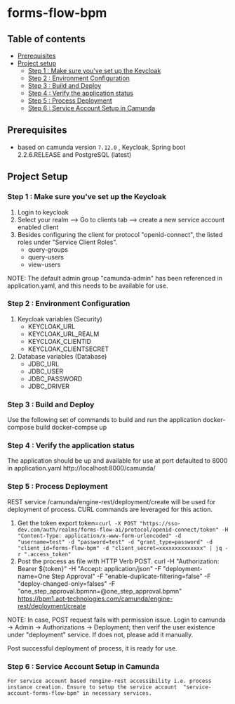 # **forms-flow-bpm**

## Table of contents
* [Prerequisites](#prerequisites)
* [Project setup](#project-setup)
    * [Step 1 : Make sure you've set up the Keycloak](#keycloak-configuration)
    * [Step 2 : Environment Configuration](#environment-configuration)
    * [Step 3 : Build and Deploy](#build-and-deploy)
    * [Step 4 : Verify the application status](#verify-the-application-status)
    * [Step 5 : Process Deployment](#process-deployment)
    * [Step 6 : Service Account Setup in Camunda](#service-account-setup-in-camunda)
    
## Prerequisites

- based on camunda version `7.12.0` , Keycloak, Spring boot 2.2.6.RELEASE and PostgreSQL (latest)

## Project Setup

### Step 1 : Make sure you've set up the Keycloak 

1. Login to keycloak
2. Select your realm --> Go to clients tab --> create a new service account enabled client 
3. Besides configuring the client for protocol "openid-connect", the listed roles under "Service Client Roles".
    * query-groups
    * query-users
    * view-users
    
 NOTE: The default admin group "camunda-admin" has been referenced in application.yaml, and this needs to be available for use.
 
### Step 2 : Environment Configuration

1. Keycloak variables (Security)
    * KEYCLOAK_URL
    * KEYCLOAK_URL_REALM
    * KEYCLOAK_CLIENTID
    * KEYCLOAK_CLIENTSECRET
2. Database variables (Database)
    * JDBC_URL
    * JDBC_USER
    * JDBC_PASSWORD
    * JDBC_DRIVER

### Step 3 : Build and Deploy

   Use the following set of commands to build and run the application
      docker-compose build
      docker-compse up
      
### Step 4 : Verify the application status

   The application should be up and available for use at port defaulted to 8000 in application.yaml http://localhost:8000/camunda/
   
### Step 5 : Process Deployment

   REST service /camunda/engine-rest/deployment/create will be used for deployment of process.
   CURL commands are leveraged for this action. 
   1. Get the token
      export token=`curl -X POST "https://sso-dev.com/auth/realms/forms-flow-ai/protocol/openid-connect/token" -H "Content-Type: application/x-www-form-urlencoded" -d "username=test" -d "password=test" -d "grant_type=password" -d "client_id=forms-flow-bpm" -d "client_secret=xxxxxxxxxxxxxx" | jq -r ".access_token"`
   2. Post the process as file with HTTP Verb POST.
   curl -H "Authorization: Bearer ${token}" -H "Accept: application/json" -F "deployment-name=One Step Approval" -F "enable-duplicate-filtering=false" -F "deploy-changed-only=falses" -F "one_step_approval.bpmnn=@one_step_approval.bpmn"  https://bpm1.aot-technologies.com/camunda/engine-rest/deployment/create
   
   NOTE: In case, POST request fails with permission issue. Login to camunda -> Admin -> Authorizations -> Deployment; then verif the user existence under "deployment" service. If does not, please add it manually. 
   
Post successful deployment of process, it is ready for use.
   
   ### Step 6 : Service Account Setup in Camunda
   
    For service account based rengine-rest accessibility i.e. process instance creation. Ensure to setup the service account  "service-account-forms-flow-bpm" in necessary services.
   
   






